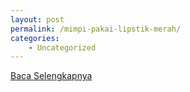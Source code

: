 ```yaml
---
layout: post
permalink: /mimpi-pakai-lipstik-merah/
categories:
    - Uncategorized
---
```


[Baca Selengkapnya](/06)